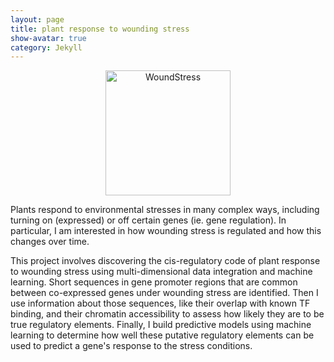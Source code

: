 ```yaml
---
layout: page
title: plant response to wounding stress
show-avatar: true
category: Jekyll
---
```



<p align='center'>
	<img src="../img/research/woundstressHM.png" alt='WoundStress' height="200px">
</p>


Plants respond to environmental stresses in many complex ways, including turning on (expressed) or off certain genes (ie. gene regulation). In particular, I am interested in how wounding stress is regulated and how this changes over time. 

This project involves discovering the cis-regulatory code of plant response to wounding stress using multi-dimensional data integration and machine learning. Short sequences in gene promoter regions that are common between co-expressed genes under wounding stress are identified. Then I use information about those sequences, like their overlap with known TF binding, and their chromatin accessibility to assess how likely they are to be true regulatory elements. Finally, I build predictive models using machine learning to determine how well these putative regulatory elements can be used to predict a gene's response to the stress conditions. 

